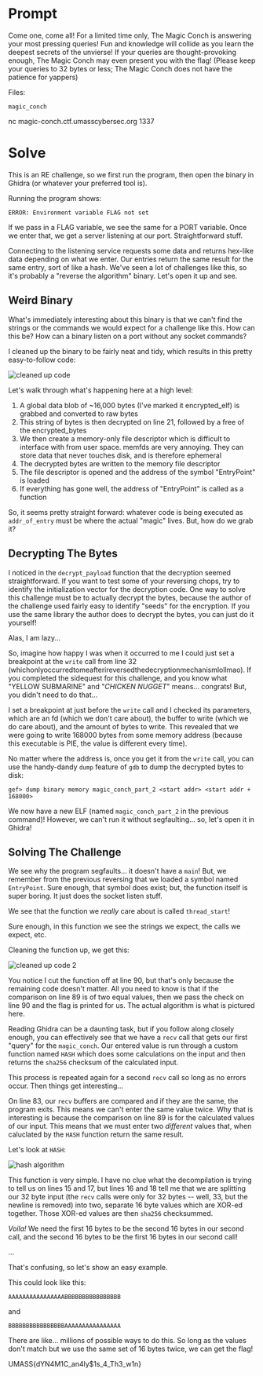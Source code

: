 # Prompt 

Come one, come all! For a limited time only, The Magic Conch is answering your most pressing queries! Fun and knowledge will collide as you learn the deepest secrets of the unvierse! If your queries are thought-provoking enough, The Magic Conch may even present you with the flag! (Please keep your queries to 32 bytes or less; The Magic Conch does not have the patience for yappers)

Files:

    magic_conch

nc magic-conch.ctf.umasscybersec.org 1337 

# Solve 

This is an RE challenge, so we first run the program, then open the binary in Ghidra (or whatever your preferred tool is). 

Running the program shows: 

```
ERROR: Environment variable FLAG not set
```

If we pass in a FLAG variable, we see the same for a PORT variable. Once we enter that, we get a server listening at our port. Straightforward stuff.

Connecting to the listening service requests some data and returns hex-like data depending on what we enter. Our entries return the same result for the same entry, sort of like a hash. We've seen a lot of challenges like this, so it's probably a "reverse the algorithm" binary. Let's open it up and see.

## Weird Binary 

What's immediately interesting about this binary is that we can't find the strings or the commands we would expect for a challenge like this. How can this be? How can a binary listen on a port without any socket commands?

I cleaned up the binary to be fairly neat and tidy, which results in this pretty easy-to-follow code:

![cleaned up code](./media/cleaned_up_code.png)

Let's walk through what's happening here at a high level:

1. A global data blob of ~16,000 bytes (I've marked it encrypted_elf) is grabbed and converted to raw bytes 
2. This string of bytes is then decrypted on line 21, followed by a free of the encrypted_bytes
3. We then create a memory-only file descriptor which is difficult to interface with from user space. memfds are very annoying. They can store data that never touches disk, and is therefore ephemeral
4. The decrypted bytes are written to the memory file descriptor 
5. The file descriptor is opened and the address of the symbol "EntryPoint" is loaded
6. If everything has gone well, the address of "EntryPoint" is called as a function 

So, it seems pretty straight forward: whatever code is being executed as `addr_of_entry` must be where the actual "magic" lives. But, how do we grab it? 

## Decrypting The Bytes 

I noticed in the `decrypt_payload` function that the decryption seemed straightforward. If you want to test some of your reversing chops, try to identify the initialization vector for the decryption code. One way to solve this challenge must be to actually decrypt the bytes, because the author of the challenge used fairly easy to identify "seeds" for the encryption. If you use the same library the author does to decrypt the bytes, you can just do it yourself! 

Alas, I am lazy... 

So, imagine how happy I was when it occurred to me I could just set a breakpoint at the `write` call from line 32 (whichonlyoccurredtomeafterireversedthedecryptionmechanismlollmao). If you completed the sidequest for this challenge, and you know what "YELLOW SUBMARINE" and "*CHICKEN NUGGET*" means... congrats! But, you didn't need to do that...

I set a breakpoint at just before the `write` call and I checked its parameters, which are an fd (which we don't care about), the buffer to write (which we do care about), and the amount of bytes to write. This revealed that we were going to write 168000 bytes from some memory address (because this executable is PIE, the value is different every time).

No matter where the address is, once you get it from the `write` call, you can use the handy-dandy `dump` feature of `gdb` to dump the decrypted bytes to disk:

```
gef> dump binary memory magic_conch_part_2 <start addr> <start addr + 168000>
```

We now have a new ELF (named `magic_conch_part_2` in the previous command)! However, we can't run it without segfaulting... so, let's open it in Ghidra!

## Solving The Challenge 

We see why the program segfaults... it doesn't have a `main`! But, we remember from the previous reversing that we loaded a symbol named `EntryPoint`. Sure enough, that symbol does exist; but, the function itself is super boring. It just does the socket listen stuff. 

We see that the function we *really* care about is called `thread_start`!

Sure enough, in this function we see the strings we expect, the calls we expect, etc.

Cleaning the function up, we get this: 

![cleaned up code 2](./media/cleaned_up_part_2.png)

You notice I cut the function off at line 90, but that's only because the remaining code doesn't matter. All you need to know is that if the comparison on line 89 is of two equal values, then we pass the check on line 90 and the flag is printed for us. The actual algorithm is what is pictured here. 

Reading Ghidra can be a daunting task, but if you follow along closely enough, you can effectively see that we have a `recv` call that gets our first "query" for the `magic_conch`. Our entered value is run through a custom function named `HASH` which does some calculations on the input and then returns the `sha256` checksum of the calculated input.

This process is repeated again for a second `recv` call so long as no errors occur. Then things get interesting... 

On line 83, our `recv` buffers are compared and if they are the same, the program exits. This means we can't enter the same value twice. Why that is interesting is because the comparison on line 89 is for the calculated values of our input. This means that we must enter two *different* values that, when caluclated by the `HASH` function return the same result. 

Let's look at `HASH`:

![hash algorithm](./media/hash.png)

This function is very simple. I have no clue what the decompilation is trying to tell us on lines 15 and 17, but lines 16 and 18 tell me that we are splitting our 32 byte input (the `recv` calls were only for 32 bytes -- well, 33, but the newline is removed) into two, separate 16 byte values which are XOR-ed together. Those XOR-ed values are then `sha256` checksummed. 

*Voila!* We need the first 16 bytes to be the second 16 bytes in our second call, and the second 16 bytes to be the first 16 bytes in our second call! 

...

That's confusing, so let's show an easy example.

This could look like this: 

`AAAAAAAAAAAAAAAABBBBBBBBBBBBBBBB`

and 

`BBBBBBBBBBBBBBBBAAAAAAAAAAAAAAAA`

There are like... millions of possible ways to do this. So long as the values don't match but we use the same set of 16 bytes twice, we can get the flag!

UMASS{dYN4M1C_an4ly$1s_4_Th3_w1n}
